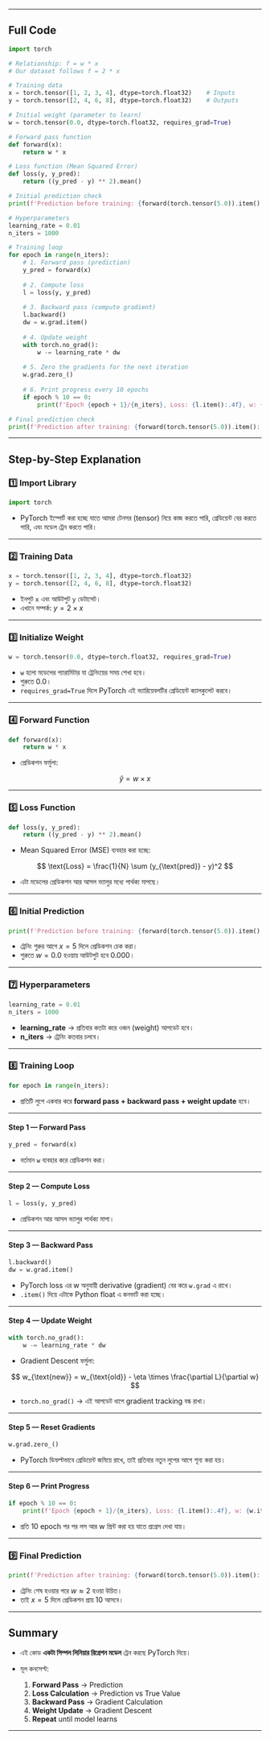 
---

## **Full Code**

```python
import torch

# Relationship: f = w * x
# Our dataset follows f = 2 * x

# Training data
x = torch.tensor([1, 2, 3, 4], dtype=torch.float32)    # Inputs
y = torch.tensor([2, 4, 6, 8], dtype=torch.float32)    # Outputs

# Initial weight (parameter to learn)
w = torch.tensor(0.0, dtype=torch.float32, requires_grad=True)

# Forward pass function
def forward(x):
    return w * x

# Loss function (Mean Squared Error)
def loss(y, y_pred):
    return ((y_pred - y) ** 2).mean()

# Initial prediction check
print(f'Prediction before training: {forward(torch.tensor(5.0)).item():.3f}')

# Hyperparameters
learning_rate = 0.01
n_iters = 1000

# Training loop
for epoch in range(n_iters):
    # 1. Forward pass (prediction)
    y_pred = forward(x)
    
    # 2. Compute loss
    l = loss(y, y_pred)
    
    # 3. Backward pass (compute gradient)
    l.backward()
    dw = w.grad.item()
    
    # 4. Update weight
    with torch.no_grad():
        w -= learning_rate * dw
    
    # 5. Zero the gradients for the next iteration
    w.grad.zero_()
    
    # 6. Print progress every 10 epochs
    if epoch % 10 == 0:
        print(f'Epoch {epoch + 1}/{n_iters}, Loss: {l.item():.4f}, w: {w.item():.4f}')

# Final prediction check
print(f'Prediction after training: {forward(torch.tensor(5.0)).item():.3f}')
```

---

## **Step-by-Step Explanation**

### **1️⃣ Import Library**

```python
import torch
```

* PyTorch ইম্পোর্ট করা হচ্ছে যাতে আমরা টেনসর (tensor) নিয়ে কাজ করতে পারি, গ্রেডিয়েন্ট বের করতে পারি, এবং মডেল ট্রেন করতে পারি।

---

### **2️⃣ Training Data**

```python
x = torch.tensor([1, 2, 3, 4], dtype=torch.float32)
y = torch.tensor([2, 4, 6, 8], dtype=torch.float32)
```

* ইনপুট `x` এবং আউটপুট `y` ডেটাসেট।
* এখানে সম্পর্ক: $y = 2 \times x$

---

### **3️⃣ Initialize Weight**

```python
w = torch.tensor(0.0, dtype=torch.float32, requires_grad=True)
```

* `w` হলো মডেলের প্যারামিটার যা ট্রেনিংয়ের সময় শেখা হবে।
* শুরুতে 0.0।
* `requires_grad=True` দিলে PyTorch এই ভ্যারিয়েবলটির গ্রেডিয়েন্ট ক্যালকুলেট করবে।

---

### **4️⃣ Forward Function**

```python
def forward(x):
    return w * x
```

* প্রেডিকশন ফর্মুলা:

$$
\hat{y} = w \times x
$$

---

### **5️⃣ Loss Function**

```python
def loss(y, y_pred):
    return ((y_pred - y) ** 2).mean()
```

* Mean Squared Error (MSE) ব্যবহার করা হচ্ছে:

$$
\text{Loss} = \frac{1}{N} \sum (y_{\text{pred}} - y)^2
$$

* এটা মডেলের প্রেডিকশন আর আসল ভ্যালুর মধ্যে পার্থক্য মাপছে।

---

### **6️⃣ Initial Prediction**

```python
print(f'Prediction before training: {forward(torch.tensor(5.0)).item():.3f}')
```

* ট্রেনিং শুরুর আগে $x = 5$ দিলে প্রেডিকশন চেক করা।
* শুরুতে $w = 0.0$ হওয়ায় আউটপুট হবে 0.000।

---

### **7️⃣ Hyperparameters**

```python
learning_rate = 0.01
n_iters = 1000
```

* **learning\_rate** → প্রতিবার কতটা করে ওজন (weight) আপডেট হবে।
* **n\_iters** → ট্রেনিং কতবার চলবে।

---

### **8️⃣ Training Loop**

```python
for epoch in range(n_iters):
```

* প্রতিটি লুপে একবার করে **forward pass + backward pass + weight update** হবে।

---

#### **Step 1 — Forward Pass**

```python
y_pred = forward(x)
```

* বর্তমান `w` ব্যবহার করে প্রেডিকশন করা।

---

#### **Step 2 — Compute Loss**

```python
l = loss(y, y_pred)
```

* প্রেডিকশন আর আসল ভ্যালুর পার্থক্য মাপা।

---

#### **Step 3 — Backward Pass**

```python
l.backward()
dw = w.grad.item()
```

* PyTorch loss এর w অনুযায়ী derivative (gradient) বের করে `w.grad` এ রাখে।
* `.item()` দিয়ে এটাকে Python float এ কনভার্ট করা হচ্ছে।

---

#### **Step 4 — Update Weight**

```python
with torch.no_grad():
    w -= learning_rate * dw
```

* Gradient Descent ফর্মুলা:

$$
w_{\text{new}} = w_{\text{old}} - \eta \times \frac{\partial L}{\partial w}
$$

* `torch.no_grad()` → এই আপডেট ধাপে gradient tracking বন্ধ রাখা।

---

#### **Step 5 — Reset Gradients**

```python
w.grad.zero_()
```

* PyTorch ডিফল্টভাবে গ্রেডিয়েন্ট জমিয়ে রাখে, তাই প্রতিবার নতুন লুপের আগে শূন্য করা হয়।

---

#### **Step 6 — Print Progress**

```python
if epoch % 10 == 0:
    print(f'Epoch {epoch + 1}/{n_iters}, Loss: {l.item():.4f}, w: {w.item():.4f}')
```

* প্রতি 10 epoch পর পর লস আর w প্রিন্ট করা হয় যাতে প্রগ্রেস দেখা যায়।

---

### **9️⃣ Final Prediction**

```python
print(f'Prediction after training: {forward(torch.tensor(5.0)).item():.3f}')
```

* ট্রেনিং শেষ হওয়ার পরে $w \approx 2$ হওয়া উচিত।
* তাই $x = 5$ দিলে প্রেডিকশন প্রায় 10 আসবে।

---

## **Summary**

* এই কোড **একটা সিম্পল লিনিয়ার রিগ্রেশন মডেল** ট্রেন করছে PyTorch দিয়ে।
* মূল কনসেপ্ট:

  1. **Forward Pass** → Prediction
  2. **Loss Calculation** → Prediction vs True Value
  3. **Backward Pass** → Gradient Calculation
  4. **Weight Update** → Gradient Descent
  5. **Repeat** until model learns

---

